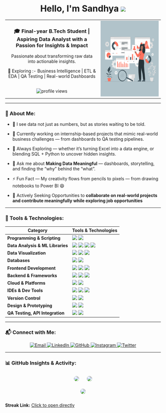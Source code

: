 <h1 align="center">
  Hello, I'm Sandhya <img src="https://media.giphy.com/media/hvRJCLFzcasrR4ia7z/giphy.gif" width="30px"/>
</h1>

<!-- Centered 2-column layout -->
<div align="center">
<table>
  <tr>
    <!-- Left Side (Enhanced & Center Aligned Content) -->
<td width="60%" align="center" valign="top">
  <h3>🎓 Final-year B.Tech Student | Aspiring Data Analyst with a Passion for Insights & Impact </h3>
  <p> Passionate about transforming raw data into actionable insights.</p>
  <p>🚀 Exploring :- Business Intelligence | ETL & EDA | QA Testing | Real-world Dashboards</p>
  <br>
  <img src="https://komarev.com/ghpvc/?username=Sandhya-1401&label=Profile%20views&color=0e75b6&style=flat-square" alt="profile views" width="150" height="25"/>
  <br>
</td>
    <!-- Right Side (GIF) -->
    <td width="50%" align="center" valign="top">
      <img src="https://github.com/Sandhya-1401/Sandhya-1401/blob/main/Data%20analysis.gif?raw=true" width="280" alt="Animated girl coding GIF" width="230" height="245"/>
    </td>
  </tr>
</table>
</div>

---

### 🚀 About Me:

- 🧠 I see data not just as numbers, but as stories waiting to be told.  
- 💼 Currently working on internship-based projects that mimic real-world business challenges — from dashboards to QA testing pipelines.  
- 🌱 Always Exploring — whether it’s turning Excel into a data engine, or blending SQL + Python to uncover hidden insights.    
- 💬 Ask me about **Making Data Meaningful** — dashboards, storytelling, and finding the “why” behind the “what”.   
- ⚡ Fun Fact — My creativity flows from pencils to pixels — from drawing notebooks to Power BI 😄
  
- 🔗 Actively Seeking Opportunities to **collaborate on real-world projects and contribute meaningfully while exploring job opportunities**

---

### 🔧 Tools & Technologies:

<div align="center">

<table>
  <thead>
    <tr>
      <th>Category</th>
      <th>Tools & Technologies</th>
    </tr>
  </thead>
  <tbody>
    <tr>
      <td><strong>Programming & Scripting</strong></td>
      <td>
        <img src="https://img.shields.io/badge/Python-3776AB?style=flat&logo=python&logoColor=white"/>
        <img src="https://img.shields.io/badge/JavaScript-F7DF1E?style=flat&logo=javascript&logoColor=black"/>
      </td>
    </tr>
    <tr>
      <td><strong>Data Analysis & ML Libraries</strong></td>
      <td>
        <img src="https://img.shields.io/badge/Pandas-150458?style=flat&logo=pandas&logoColor=white"/>
        <img src="https://img.shields.io/badge/NumPy-013243?style=flat&logo=numpy&logoColor=white"/>
        <img src="https://img.shields.io/badge/Scikit--Learn-F7931E?style=flat&logo=scikitlearn&logoColor=white"/>
        <img src="https://img.shields.io/badge/TensorFlow-FF6F00?style=flat&logo=tensorflow&logoColor=white"/>
      </td>
    </tr>
    <tr>
      <td><strong>Data Visualization</strong></td>
      <td>
        <img src="https://img.shields.io/badge/Power%20BI-F2C811?style=flat&logo=powerbi&logoColor=black"/>
        <img src="https://img.shields.io/badge/Tableau-E97627?style=flat&logo=tableau&logoColor=white"/>
        <img src="https://img.shields.io/badge/Matplotlib-11557C?style=flat&logo=matplotlib&logoColor=white"/>
      </td>
    </tr>
    <tr>
      <td><strong>Databases</strong></td>
      <td>
        <img src="https://img.shields.io/badge/MySQL-4479A1?style=flat&logo=mysql&logoColor=white"/>
        <img src="https://img.shields.io/badge/MongoDB-4EA94B?style=flat&logo=mongodb&logoColor=white"/>
      </td>
    </tr>
    <tr>
      <td><strong>Frontend Development</strong></td>
      <td>
        <img src="https://img.shields.io/badge/HTML5-E34F26?style=flat&logo=html5&logoColor=white"/>
        <img src="https://img.shields.io/badge/CSS3-1572B6?style=flat&logo=css3&logoColor=white"/>
        <img src="https://img.shields.io/badge/JavaScript-F7DF1E?style=flat&logo=javascript&logoColor=black"/>
      </td>
    </tr>
    <tr>
      <td><strong>Backend & Frameworks</strong></td>
      <td>
        <img src="https://img.shields.io/badge/Flask-000000?style=flat&logo=flask&logoColor=white"/>
        <img src="https://img.shields.io/badge/Django-092E20?style=flat&logo=django&logoColor=white"/>
        <img src="https://img.shields.io/badge/Angular-DD0031?style=flat&logo=angular&logoColor=white"/>
      </td>
    </tr>
    <tr>
      <td><strong>Cloud & Platforms</strong></td>
      <td>
        <img src="https://img.shields.io/badge/Google%20Cloud-4285F4?style=flat&logo=googlecloud&logoColor=white"/>
        <img src="https://img.shields.io/badge/Kaggle-20BEFF?style=flat&logo=kaggle&logoColor=white"/>
      </td>
    </tr>
    <tr>
      <td><strong>IDEs & Dev Tools</strong></td>
      <td>
        <img src="https://img.shields.io/badge/Google%20Colab-F9AB00?style=flat&logo=googlecolab&logoColor=black"/>
        <img src="https://img.shields.io/badge/VS%20Code-007ACC?style=flat&logo=visualstudiocode&logoColor=white"/>
        <img src="https://img.shields.io/badge/Jupyter-F37626?style=flat&logo=jupyter&logoColor=white"/>
      </td>
    </tr>
    <tr>
      <td><strong>Version Control</strong></td>
      <td>
        <img src="https://img.shields.io/badge/Git-F05032?style=flat&logo=git&logoColor=white"/>
        <img src="https://img.shields.io/badge/GitHub-181717?style=flat&logo=github&logoColor=white"/>
      </td>
    </tr>
    <tr>
      <td><strong>Design & Prototyping</strong></td>
      <td>
        <img src="https://img.shields.io/badge/Canva-00C4CC?style=flat&logo=canva&logoColor=white"/>
        <img src="https://img.shields.io/badge/Figma-F24E1E?style=flat&logo=figma&logoColor=white"/>
      </td>
    </tr>
    <tr>
      <td><strong>QA Testing, API Integration</strong></td>
      <td>
        <img src="https://img.shields.io/badge/Postman-FF6C37?style=flat&logo=postman&logoColor=white"/>
        <img src="https://img.shields.io/badge/Jira-0052CC?style=flat&logo=jira&logoColor=white"/>
      </td>
    </tr>
  </tbody>
</table>

</div>

---


### 📬 Connect with Me:

<p align="center">
  <a href="mailto:ranasandhya093@gmail.com" target="_blank">
    <img alt="Email" src="https://img.shields.io/badge/Gmail-D14836?style=for-the-badge&logo=gmail&logoColor=white" />
  </a>
  <a href="https://linkedin.com/in/rana-sandhya" target="_blank">
    <img alt="LinkedIn" src="https://img.shields.io/badge/LinkedIn-0A66C2?style=for-the-badge&logo=linkedin&logoColor=white" />
  </a>
    <a href="https://github.com/Sandhya-1401" target="_blank">
    <img alt="GitHub" src="https://img.shields.io/badge/GitHub-171515?style=for-the-badge&logo=github&logoColor=white" />
  </a>
   <a href="https://instagram.com/san_rana.1729" target="_blank">
    <img alt="Instagram" src="https://img.shields.io/badge/Instagram-E4405F?style=for-the-badge&logo=instagram&logoColor=white" />
  </a>
  <a href="https://twitter.com/ranasandhya2510" target="_blank">
    <img alt="Twitter" src="https://img.shields.io/badge/Twitter-1DA1F2?style=for-the-badge&logo=twitter&logoColor=white" />
  </a>
</p>

---

### 📊 GitHub Insights & Activity:

<!-- Stats & Languages -->
<div align="center">
  <img 
    src="https://github-readme-stats.vercel.app/api?username=Sandhya-1401&show_icons=true&theme=radical&count_private=true&include_all_commits=true" 
    height="180" 
    style="border:1px solid #e1e4e8; border-radius:9px; margin:10px;" 
  />
  <img 
    src="https://github-readme-stats.vercel.app/api/top-langs/?username=Sandhya-1401&layout=compact&theme=radical&langs_count=6" 
    height="180" 
    style="border:1px solid #e1e4e8; border-radius:8px; margin:10px;" 
  />
</div>

<!-- Streak -->
<div align="center">
  <img 
    src="https://streak-stats.demolab.com?user=Sandhya-1401&theme=radical" 
    height="180" 
    style="border:1px solid #e1e4e8; border-radius:8px; margin:10px;" 
  />
</div>

**Streak Link:** [Click to open directly](https://streak-stats.demolab.com/?user=Sandhya-1401&theme=radical)

